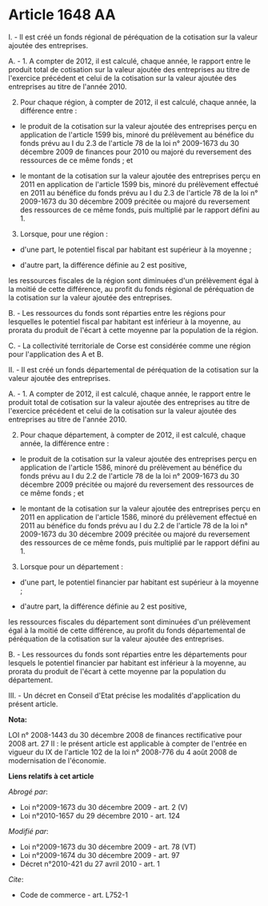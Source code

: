 # Article 1648 AA

I. - Il est créé un fonds régional de péréquation de la cotisation sur la valeur ajoutée des entreprises.

A. - 1. A compter de 2012, il est calculé, chaque année, le rapport entre le produit total de cotisation sur la valeur
ajoutée des entreprises au titre de l'exercice précédent et celui de la cotisation sur la valeur ajoutée des entreprises au
titre de l'année 2010.

2. Pour chaque région, à compter de 2012, il est calculé, chaque année, la différence entre :

- le produit de la cotisation sur la valeur ajoutée des entreprises perçu en application de l'article 1599 bis, minoré du
prélèvement au bénéfice du fonds prévu au I du 2.3 de l'article 78 de la loi n° 2009-1673 du 30 décembre 2009 de finances
pour 2010 ou majoré du reversement des ressources de ce même fonds ; et

- le montant de la cotisation sur la valeur ajoutée des entreprises perçu en 2011 en application de l'article 1599 bis,
minoré du prélèvement effectué en 2011 au bénéfice du fonds prévu au I du 2.3 de l'article 78 de la loi n° 2009-1673 du 30
décembre 2009 précitée ou majoré du reversement des ressources de ce même fonds, puis multiplié par le rapport défini au 1.

3. Lorsque, pour une région :

- d'une part, le potentiel fiscal par habitant est supérieur à la moyenne ;

- d'autre part, la différence définie au 2 est positive,

les ressources fiscales de la région sont diminuées d'un prélèvement égal à la moitié de cette différence, au profit du fonds
régional de péréquation de la cotisation sur la valeur ajoutée des entreprises.

B. - Les ressources du fonds sont réparties entre les régions pour lesquelles le potentiel fiscal par habitant est inférieur
à la moyenne, au prorata du produit de l'écart à cette moyenne par la population de la région.

C. - La collectivité territoriale de Corse est considérée comme une région pour l'application des A et B.

II. - Il est créé un fonds départemental de péréquation de la cotisation sur la valeur ajoutée des entreprises.

A. - 1. A compter de 2012, il est calculé, chaque année, le rapport entre le produit total de cotisation sur la valeur
ajoutée des entreprises au titre de l'exercice précédent et celui de la cotisation sur la valeur ajoutée des entreprises au
titre de l'année 2010.

2. Pour chaque département, à compter de 2012, il est calculé, chaque année, la différence entre :

- le produit de la cotisation sur la valeur ajoutée des entreprises perçu en application de l'article 1586, minoré du
prélèvement au bénéfice du fonds prévu au I du 2.2 de l'article 78 de la loi n° 2009-1673 du 30 décembre 2009 précitée ou
majoré du reversement des ressources de ce même fonds ; et

- le montant de la cotisation sur la valeur ajoutée des entreprises perçu en 2011 en application de l'article 1586, minoré du
prélèvement effectué en 2011 au bénéfice du fonds prévu au I du 2.2 de l'article 78 de la loi n° 2009-1673 du 30 décembre
2009 précitée ou majoré du reversement des ressources de ce même fonds, puis multiplié par le rapport défini au 1.

3. Lorsque pour un département :

- d'une part, le potentiel financier par habitant est supérieur à la moyenne ;

- d'autre part, la différence définie au 2 est positive,

les ressources fiscales du département sont diminuées d'un prélèvement égal à la moitié de cette différence, au profit du
fonds départemental de péréquation de la cotisation sur la valeur ajoutée des entreprises.

B. - Les ressources du fonds sont réparties entre les départements pour lesquels le potentiel financier par habitant est
inférieur à la moyenne, au prorata du produit de l'écart à cette moyenne par la population du département.

III. - Un décret en Conseil d'Etat précise les modalités d'application du présent article.

**Nota:**

LOI n° 2008-1443 du 30 décembre 2008 de finances rectificative pour 2008 art. 27 II : le présent article est applicable à
compter de l'entrée en vigueur du IX de l'article 102 de la loi n° 2008-776 du 4 août  2008 de  modernisation de l'économie.

**Liens relatifs à cet article**

_Abrogé par_:

  - Loi n°2009-1673 du 30 décembre 2009 - art. 2 (V)
  - Loi n°2010-1657 du 29 décembre 2010 - art. 124

_Modifié par_:

  - Loi n°2009-1673 du 30 décembre 2009 - art. 78 (VT)
  - Loi n°2009-1674 du 30 décembre 2009 - art. 97
  - Décret n°2010-421  du 27 avril 2010 - art. 1

_Cite_:

  - Code de commerce - art. L752-1
